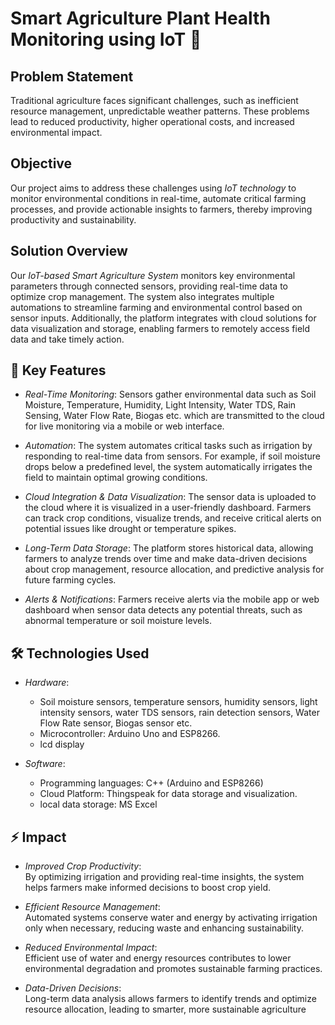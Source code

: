 # Smart Agriculture Plant Health Monitoring using IoT 🌱

## Problem Statement 
Traditional agriculture faces significant challenges, such as inefficient resource management, unpredictable weather patterns. These problems lead to reduced productivity, higher operational costs, and increased environmental impact.

## Objective 
Our project aims to address these challenges using *IoT technology* to monitor environmental conditions in real-time, automate critical farming processes, and provide actionable insights to farmers, thereby improving productivity and sustainability.

## Solution Overview 
Our *IoT-based Smart Agriculture System* monitors key environmental parameters through connected sensors, providing real-time data to optimize crop management. The system also integrates multiple automations to streamline farming and environmental control based on sensor inputs. Additionally, the platform integrates with cloud solutions for data visualization and storage, enabling farmers to remotely access field data and take timely action.

## 🌟 Key Features

- *Real-Time Monitoring*: 
  Sensors gather environmental data such as Soil Moisture, Temperature, Humidity, Light Intensity, Water TDS, Rain Sensing, Water Flow Rate, Biogas etc. which are transmitted to the cloud for live monitoring via a mobile or web interface.
  
- *Automation*: 
  The system automates critical tasks such as irrigation by responding to real-time data from sensors. For example, if soil moisture drops below a predefined level, the system automatically irrigates the field to maintain optimal growing conditions.
  
- *Cloud Integration & Data Visualization*: 
  The sensor data is uploaded to the cloud where it is visualized in a user-friendly dashboard. Farmers can track crop conditions, visualize trends, and receive critical alerts on potential issues like drought or temperature spikes.

- *Long-Term Data Storage*: 
  The platform stores historical data, allowing farmers to analyze trends over time and make data-driven decisions about crop management, resource allocation, and predictive analysis for future farming cycles.

- *Alerts & Notifications*: 
  Farmers receive alerts via the mobile app or web dashboard when sensor data detects any potential threats, such as abnormal temperature or soil moisture levels.

## 🛠️ Technologies Used

- *Hardware*:
   - Soil moisture sensors, temperature sensors, humidity sensors, light intensity sensors, water TDS sensors, rain detection sensors, Water Flow Rate sensor, Biogas sensor etc.
   - Microcontroller: Arduino Uno and ESP8266.
   - lcd display
    
- *Software*:
   - Programming languages: C++ (Arduino and ESP8266)
   - Cloud Platform: Thingspeak for data storage and visualization.
   - local data storage: MS Excel
  

## ⚡ Impact

- *Improved Crop Productivity*:  
   By optimizing irrigation and providing real-time insights, the system helps farmers make informed decisions to boost crop yield.
   
- *Efficient Resource Management*:  
   Automated systems conserve water and energy by activating irrigation only when necessary, reducing waste and enhancing sustainability.

- *Reduced Environmental Impact*:  
   Efficient use of water and energy resources contributes to lower environmental degradation and promotes sustainable farming practices.

- *Data-Driven Decisions*:  
   Long-term data analysis allows farmers to identify trends and optimize resource allocation, leading to smarter, more sustainable agriculture
